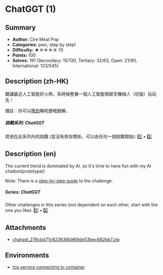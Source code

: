 ChatGGT (1)
===

## Summary

* **Author:** Cire Meat Pop
* **Categories:** pwn, step by step!
* **Difficulty:** ★☆☆☆☆ (1)
* **Points:** 100
* **Solves:** 191 (Secondary: 15/130, Tertiary: 32/63, Open: 21/90, International: 123/545)

## Description (zh-HK)

聽講最近人工智能好火熱，系時候整番一個人工智能嘅聊天機械人（初版）玩玩先！

備註：你可以[喺到](https://hackmd.io/@blackb6a/hkcert-ctf-2024-i-zh-822c35d7b9267b73)睇呢題嘅題解。

##### 挑戰系列: ChatGGT

其他在此系列內的挑戰 (並沒有依存關係，可以由任何一個挑戰開始): [1️⃣](/challenges/64) • [2️⃣](/challenges/56)

## Description (en)

The current trend is dominated by AI, so it's time to have fun with my AI chatbot(prototype)!

Note: There is a [step-by-step guide](https://hackmd.io/@blackb6a/hkcert-ctf-2024-i-en-8381451153faac4a) to the challenge.

##### Series: ChatGGT

Other challenges in this series (not dependent on each other, start with the one you like): [1️⃣](/challenges/64) • [2️⃣](/challenges/56)

## Attachments

- [chatggt_276cb471c623636b969de53bec682bb7.zip](https://github.com/blackb6a/hkcert-ctf-2024-challenges-public/releases/download/v1.0.0/chatggt_276cb471c623636b969de53bec682bb7.zip)


## Environments

- [tcp service connecting to container](env)


